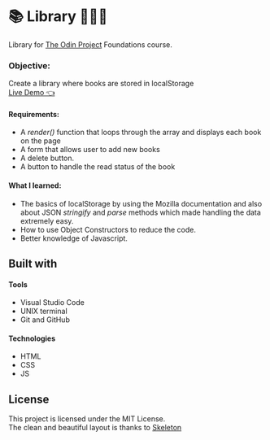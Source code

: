 # 📚 Library 👨🏾‍💻
Library for [The Odin Project](https://www.theodinproject.com/paths/full-stack-javascript/courses/javascript/lessons/library/) Foundations course. 

### Objective: 
Create a library where books are stored in localStorage<br>
[Live Demo 👈](https://ikeronx.github.io/library/)

#### Requirements:
- A _render()_ function that loops through the array and displays each book on the page
- A form that allows user to add new books
- A delete button.
- A button to handle the read status of the book

#### What I learned:
- The basics of localStorage by using the Mozilla documentation
and also about JSON _stringify_ and _parse_ methods which made handling the data extremely easy.
- How to use Object Constructors to reduce the code. 
- Better knowledge of Javascript.

## Built with

#### Tools

* Visual Studio Code
* UNIX terminal
* Git and GitHub

#### Technologies

* HTML
* CSS
* JS

## License
This project is licensed under the MIT License.<br>
The clean and beautiful layout is thanks to [Skeleton](http://getskeleton.com/)
